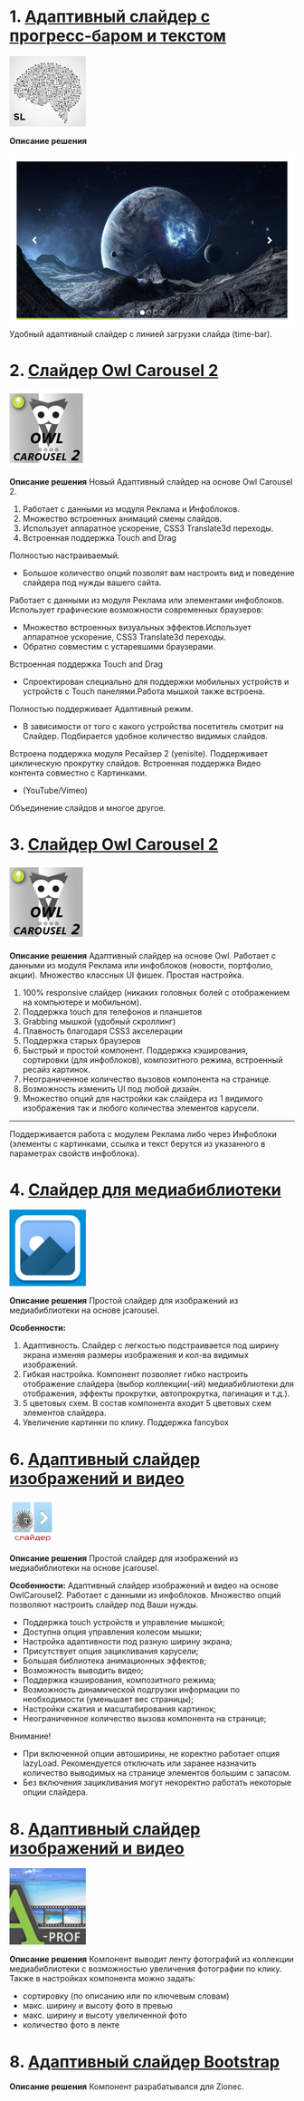 # 1. [Адаптивный слайдер с прогресс-баром и текстом](1/)
![alt-текст](1/img_md/slider.png "1")

**Описание решения**

![alt-текст](1/img_md/ad4b3695a3.jpg "1")
Удобный адаптивный слайдер с линией загрузки слайда (time-bar).

# 2. [Слайдер Owl Carousel 2](2/)
![alt-текст](2/img_md/owl_slider_.png "1")

**Описание решения**
Новый Адаптивный слайдер на основе Owl Carousel 2.

1. Работает с данными из модуля Реклама и Инфоблоков. 
2. Множество встроенных анимаций смены слайдов. 
3. Использует аппаратное ускорение, CSS3 Translate3d переходы. 
4. Встроенная поддержка Touch and Drag 

Полностью настраиваемый.

* Большое количество опций позволят вам настроить вид и поведение слайдера под нужды вашего сайта.

Работает с данными из модуля Реклама или элементами инфоблоков.
Использует графические возможности современных браузеров:

* Множество встроенных визуальных эффектов.Использует аппаратное ускорение, CSS3 Translate3d переходы.
* Обратно совместим с устаревшими браузерами.

Встроенная поддержка Touch and Drag

* Спроектирован специально для поддержки мобильных устройств и устройств с Touch панелями.Работа мышкой также встроена.

Полностью поддерживает Адаптивный режим.

* В зависимости от того с какого устройства посетитель смотрит на Слайдер. Подбирается удобное количество видимых слайдов.

Встроена поддержка модуля Ресайзер 2 (yenisite).
Поддерживает циклическую прокрутку слайдов.
Встроенная поддержка Видео контента совместно с Картинками.

* (YouTube/Vimeo)

Объединение слайдов и многое другое.

# 3. [Слайдер Owl Carousel 2](3/)
![alt-текст](3/img_md/owl_slider_.png "1")

**Описание решения**
Адаптивный слайдер на основе Owl. Работает с данными из модуля Реклама или инфоблоков (новости, портфолио, акции). Множество классных UI фишек. Простая настройка.

1. 100% responsive слайдер (никаких головных болей с отображением на компьютере и мобильном).
2. Поддержка touch для телефонов и планшетов
3. Grabbing мышкой (удобный скроллинг)
4. Плавность благодаря CSS3 акселерации
5. Поддержка старых браузеров
6. Быстрый и простой компонент. Поддержка кэширования, сортировки (для инфоблоков), композитного режима, встроенный ресайз картинок.
7. Неограниченное количество вызовов компонента на странице.
8. Возможность изменить UI под любой дизайн.
9. Множество опций для настройки как слайдера из 1 видимого изображения так и любого количества элементов карусели.

***
Поддерживается работа с модулем Реклама либо через Инфоблоки (элементы с картинками, ссылка и текст берутся из указанного в параметрах свойств инфоблока).

# 4. [Слайдер для медиабиблиотеки](4/)
![alt-текст](4/img_md/logo.png "1")

**Описание решения**
Простой слайдер для изображений из медиабиблиотеки на основе jcarousel.

**Особенности:**
1. Адаптивность. Слайдер с легкостью подстраивается под ширину экрана изменяя размеры изображения и кол-ва видимых изображений.
2. Гибкая настройка. Компонент позволяет гибко настроить отображение слайдера (выбор коллекции(-ий) медиабиблиотеки для отображения, эффекты прокрутки, автопрокрутка, пагинация и т.д.).
3. 5 цветовых схем. В состав компонента входит 5 цветовых схем элементов слайдера.
4. Увеличение картинки по клику. Поддержка fancybox

# 6. [Адаптивный слайдер изображений и видео](6/)
![alt-текст](6/img_md/carouselowl2_new.png "1")

**Описание решения**
Простой слайдер для изображений из медиабиблиотеки на основе jcarousel.

**Особенности:**
Адаптивный слайдер изображений и видео на основе OwlCarousel2. Работает с данными из инфоблоков. Множество опций позволяют настроить слайдер под Ваши нужды.

- Поддержка touch устройств и управление мышкой;
- Доступна опция управления колесом мышки;
- Настройка адаптивности под разную ширину экрана;
- Присутствует опция зацикливания карусели;
- Большая библиотека анимационных эффектов;
- Возможность выводить видео;
- Поддержка кэширования, композитного режима;
- Возможность динамической подгрузки информации по необходимости (уменьшает вес страницы);
- Настройки сжатия и масштабирования картинок;
- Неограниченное количество вызова компонента на странице;

Внимание!
- При включенной опции автоширины, не коректно работает опция lazyLoad. Рекомендуется отключать или заранее назначить количество выводимых на странице элементов большим с запасом.
- Без включения зацикливания могут некоректно работать некоторые опции слайдера.

# 8. [Адаптивный слайдер изображений и видео](8/)
![alt-текст](8/img_md/slayder.jpg "1")

**Описание решения**
Компонент выводит ленту фотографий из коллекции медиабиблиотеки с возможностью увеличения фотографии по клику.
Также в настройках компонента можно задать:
- сортировку (по описанию или по ключевым словам)
- макс. ширину и высоту фото в превью
- макс. ширину и высоту увеличенной фото
- количество фото в ленте 

# 8. [Адаптивный слайдер Bootstrap](9/)

**Описание решения**
Компонент разрабатывался для Zionec.